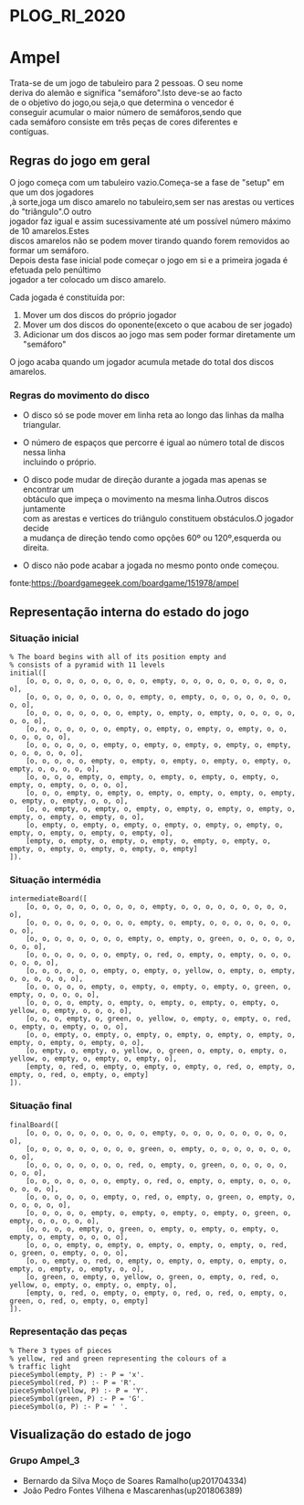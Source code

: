 # PLOG_RI_2020

# Ampel

Trata-se de um jogo de tabuleiro para 2 pessoas.  O seu nome  
deriva do alemão e significa "semáforo".Isto deve-se ao facto  
de o objetivo do jogo,ou seja,o  que determina o vencedor é  
conseguir acumular o maior número de semáforos,sendo que  
cada semáforo consiste em três peças de cores diferentes e  
contíguas.


## Regras do jogo em geral  
O jogo começa com um tabuleiro vazio.Começa-se a fase de "setup" em que um dos jogadores  
,à sorte,joga um disco amarelo no tabuleiro,sem ser nas arestas ou vertices do "triângulo".O outro  
jogador faz igual e assim sucessivamente até um possível número máximo de 10 amarelos.Estes  
discos amarelos não se podem mover tirando quando forem removidos ao formar um semáforo.  
Depois desta fase inicial pode começar o jogo em si e a primeira jogada é efetuada pelo penúltimo  
jogador a ter colocado um disco amarelo.

Cada jogada é constituída por:
1. Mover um dos discos do próprio jogador
1. Mover um dos discos do oponente(exceto o que acabou de ser jogado)
1. Adicionar um dos discos ao jogo mas sem poder formar diretamente um "semáforo"  
  

  
    
O jogo acaba quando um jogador acumula metade do total dos discos amarelos.    


### Regras do movimento do disco

* O disco só se pode mover em linha reta ao longo das linhas da malha triangular.
* O número de espaços que percorre é igual ao número total de discos nessa linha  
incluindo o próprio.
* O disco pode mudar de direção durante a jogada mas apenas se encontrar um  
obtáculo que impeça o movimento na mesma linha.Outros discos juntamente  
com as arestas e vertices do triângulo constituem obstáculos.O jogador decide  
a mudança de direção tendo como opções 60º ou 120º,esquerda ou direita.  


* O disco não pode acabar a jogada no mesmo ponto onde começou.



fonte:https://boardgamegeek.com/boardgame/151978/ampel

## Representação interna do estado do jogo
### Situação inicial
```
% The board begins with all of its position empty and
% consists of a pyramid with 11 levels
initial([
    [o, o, o, o, o, o, o, o, o, o, empty, o, o, o, o, o, o, o, o, o, o],
    [o, o, o, o, o, o, o, o, o, empty, o, empty, o, o, o, o, o, o, o, o, o],
    [o, o, o, o, o, o, o, o, empty, o, empty, o, empty, o, o, o, o, o, o, o, o],
    [o, o, o, o, o, o, o, empty, o, empty, o, empty, o, empty, o, o, o, o, o, o, o],
    [o, o, o, o, o, o, empty, o, empty, o, empty, o, empty, o, empty, o, o, o, o, o, o],
    [o, o, o, o, o, empty, o, empty, o, empty, o, empty, o, empty, o, empty, o, o, o, o, o],
    [o, o, o, o, empty, o, empty, o, empty, o, empty, o, empty, o, empty, o, empty, o, o, o, o],
    [o, o, o, empty, o, empty, o, empty, o, empty, o, empty, o, empty, o, empty, o, empty, o, o, o],
    [o, o, empty, o, empty, o, empty, o, empty, o, empty, o, empty, o, empty, o, empty, o, empty, o, o],
    [o, empty, o, empty, o, empty, o, empty, o, empty, o, empty, o, empty, o, empty, o, empty, o, empty, o],
    [empty, o, empty, o, empty, o, empty, o, empty, o, empty, o, empty, o, empty, o, empty, o, empty, o, empty]
]).

```
### Situação intermédia
```
intermediateBoard([
    [o, o, o, o, o, o, o, o, o, o, empty, o, o, o, o, o, o, o, o, o, o],
    [o, o, o, o, o, o, o, o, o, empty, o, empty, o, o, o, o, o, o, o, o, o],
    [o, o, o, o, o, o, o, o, empty, o, empty, o, green, o, o, o, o, o, o, o, o],
    [o, o, o, o, o, o, o, empty, o, red, o, empty, o, empty, o, o, o, o, o, o, o],
    [o, o, o, o, o, o, empty, o, empty, o, yellow, o, empty, o, empty, o, o, o, o, o, o],
    [o, o, o, o, o, empty, o, empty, o, empty, o, empty, o, green, o, empty, o, o, o, o, o],
    [o, o, o, o, empty, o, empty, o, empty, o, empty, o, empty, o, yellow, o, empty, o, o, o, o],
    [o, o, o, empty, o, green, o, yellow, o, empty, o, empty, o, red, o, empty, o, empty, o, o, o],
    [o, o, empty, o, empty, o, empty, o, empty, o, empty, o, empty, o, empty, o, empty, o, empty, o, o],
    [o, empty, o, empty, o, yellow, o, green, o, empty, o, empty, o, yellow, o, empty, o, empty, o, empty, o],
    [empty, o, red, o, empty, o, empty, o, empty, o, red, o, empty, o, empty, o, red, o, empty, o, empty]
]).

```
### Situação final
```
finalBoard([
    [o, o, o, o, o, o, o, o, o, o, empty, o, o, o, o, o, o, o, o, o, o],
    [o, o, o, o, o, o, o, o, o, green, o, empty, o, o, o, o, o, o, o, o, o],
    [o, o, o, o, o, o, o, o, red, o, empty, o, green, o, o, o, o, o, o, o, o],
    [o, o, o, o, o, o, o, empty, o, red, o, empty, o, empty, o, o, o, o, o, o, o],
    [o, o, o, o, o, o, empty, o, red, o, empty, o, green, o, empty, o, o, o, o, o, o],
    [o, o, o, o, o, empty, o, empty, o, empty, o, empty, o, green, o, empty, o, o, o, o, o],
    [o, o, o, o, empty, o, green, o, empty, o, empty, o, empty, o, empty, o, empty, o, o, o, o],
    [o, o, o, empty, o, empty, o, empty, o, empty, o, empty, o, red, o, green, o, empty, o, o, o],
    [o, o, empty, o, red, o, empty, o, empty, o, empty, o, empty, o, empty, o, empty, o, empty, o, o],
    [o, green, o, empty, o, yellow, o, green, o, empty, o, red, o, yellow, o, empty, o, empty, o, empty, o],
    [empty, o, red, o, empty, o, empty, o, red, o, red, o, empty, o, green, o, red, o, empty, o, empty]
]).
```

### Representação das peças
```
% There 3 types of pieces
% yellow, red and green representing the colours of a 
% traffic light
pieceSymbol(empty, P) :- P = 'x'.
pieceSymbol(red, P) :- P = 'R'.
pieceSymbol(yellow, P) :- P = 'Y'.
pieceSymbol(green, P) :- P = 'G'.
pieceSymbol(o, P) :- P = ' '.
```  

## Visualização do estado de jogo





 ### Grupo Ampel_3

* Bernardo da Silva Moço de Soares Ramalho(up201704334)
* João Pedro Fontes Vilhena e Mascarenhas(up201806389)
